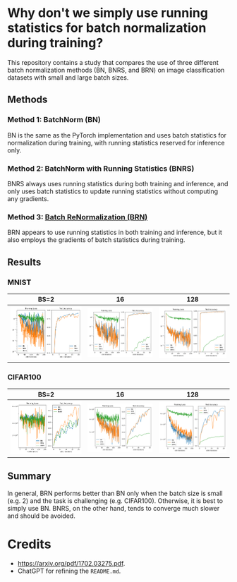 # Why don't we simply use running statistics for batch normalization during training?

This repository contains a study that compares the use of three different batch normalization methods (BN, BNRS, and BRN) on image classification datasets with small and large batch sizes.

## Methods

### Method 1: BatchNorm (BN)

BN is the same as the PyTorch implementation and uses batch statistics for normalization during training, with running statistics reserved for inference only.

### Method 2: BatchNorm with Running Statistics (BNRS)

BNRS always uses running statistics during both training and inference, and only uses batch statistics to update running statistics without computing any gradients.

### Method 3: [Batch ReNormalization (BRN)](https://arxiv.org/pdf/1702.03275.pdf)

BRN appears to use running statistics in both training and inference, but it also employs the gradients of batch statistics during training.

## Results

### MNIST

| BS=2                                  | 16                                     | 128                                     |
| ------------------------------------- | -------------------------------------- | --------------------------------------- |
| ![](./results/bs-2-dataset-MNIST.png) | ![](./results/bs-16-dataset-MNIST.png) | ![](./results/bs-128-dataset-MNIST.png) |

### CIFAR100

| BS=2                                     | 16                                        | 128                                        |
| ---------------------------------------- | ----------------------------------------- | ------------------------------------------ |
| ![](./results/bs-2-dataset-CIFAR100.png) | ![](./results/bs-16-dataset-CIFAR100.png) | ![](./results/bs-128-dataset-CIFAR100.png) |

## Summary

In general, BRN performs better than BN only when the batch size is small (e.g. 2) and the task is challenging (e.g. CIFAR100). Otherwise, it is best to simply use BN. BNRS, on the other hand, tends to converge much slower and should be avoided.

# Credits

- https://arxiv.org/pdf/1702.03275.pdf.
- ChatGPT for refining the `README.md`.
